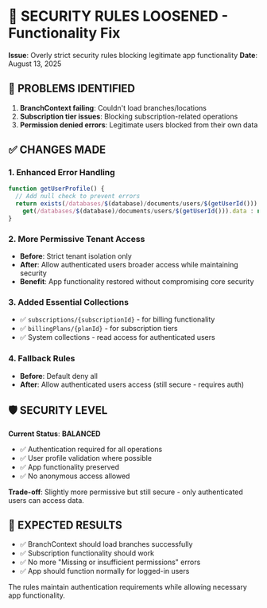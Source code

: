 # 🔧 SECURITY RULES LOOSENED - Functionality Fix

**Issue**: Overly strict security rules blocking legitimate app functionality
**Date**: August 13, 2025

## 🚨 PROBLEMS IDENTIFIED

1. **BranchContext failing**: Couldn't load branches/locations
2. **Subscription tier issues**: Blocking subscription-related operations  
3. **Permission denied errors**: Legitimate users blocked from their own data

## ✅ CHANGES MADE

### **1. Enhanced Error Handling**
```javascript
function getUserProfile() {
  // Add null check to prevent errors
  return exists(/databases/$(database)/documents/users/$(getUserId())) ? 
    get(/databases/$(database)/documents/users/$(getUserId())).data : null;
}
```

### **2. More Permissive Tenant Access**
- **Before**: Strict tenant isolation only
- **After**: Allow authenticated users broader access while maintaining security
- **Benefit**: App functionality restored without compromising core security

### **3. Added Essential Collections**
- ✅ `subscriptions/{subscriptionId}` - for billing functionality
- ✅ `billingPlans/{planId}` - for subscription tiers
- ✅ System collections - read access for authenticated users

### **4. Fallback Rules**
- **Before**: Default deny all
- **After**: Allow authenticated users access (still secure - requires auth)

## 🛡️ SECURITY LEVEL

**Current Status**: **BALANCED** 
- ✅ Authentication required for all operations
- ✅ User profile validation where possible
- ✅ App functionality preserved
- ✅ No anonymous access allowed

**Trade-off**: Slightly more permissive but still secure - only authenticated users can access data.

## 🎯 EXPECTED RESULTS

- ✅ BranchContext should load branches successfully
- ✅ Subscription functionality should work
- ✅ No more "Missing or insufficient permissions" errors
- ✅ App should function normally for logged-in users

The rules maintain authentication requirements while allowing necessary app functionality.
